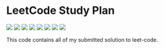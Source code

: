 # LeetCode Study Plan
[![](https://img.shields.io/sonar/coverage/PawanRoy1997_leetcode_studyplan/master?label=Code%20Coverage&logo=kotlin&server=http%3A%2F%2Fsonarcloud.io&style=flat)](https://sonarcloud.io/summary/new_code?id=PawanRoy1997_leetcode_studyplan)
[![](https://img.shields.io/sonar/tests/PawanRoy1997_leetcode_studyplan/master?compact_message&label=Test%20Results&logo=sonarcloud&server=http%3A%2F%2Fsonarcloud.io)](https://sonarcloud.io/summary/new_code?id=PawanRoy1997_leetcode_studyplan)
[![](https://img.shields.io/sonar/quality_gate/PawanRoy1997_leetcode_studyplan/master?label=Quality%20Gate&logo=sonarcloud&server=http%3A%2F%2Fsonarcloud.io)](https://sonarcloud.io/summary/new_code?id=PawanRoy1997_leetcode_studyplan)
[![](https://img.shields.io/sonar/violations/PawanRoy1997_leetcode_studyplan?label=Violations&logo=sonarcloud&server=http%3A%2F%2Fsonarcloud.io)](https://sonarcloud.io/summary/new_code?id=PawanRoy1997_leetcode_studyplan)
![](https://img.shields.io/github/languages/top/PawanRoy1997/leetcode_studyplan?label=Kotlin&logo=kotlin&color)
![](https://img.shields.io/github/workflow/status/PawanRoy1997/leetcode_studyplan/SonarCloud?label=Build%20Status&logo=github)
![](https://img.shields.io/github/contributors/PawanRoy1997/leetcode_studyplan?color=success&label=Contributors&logo=github)
![](https://img.shields.io/github/last-commit/PawanRoy1997/leetcode_studyplan?label=Last%20Commit%20on&logo=github)

This code contains all of my submitted solution to leet-code.

